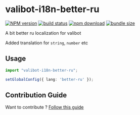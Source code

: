 # valibot-i18n-better-ru  

[![NPM version][npm-image]][npm-url] [![build status][github-build-actions-image]][github-actions-url] [![npm download][download-image]][download-url] [![bundle size][bundlephobia-image]][bundlephobia-url]


[npm-image]: http://img.shields.io/npm/v/valibot-i18n-better-ru.svg
[npm-url]: http://npmjs.org/package/valibot-i18n-better-ru
[github-build-actions-image]: https://github.com/js2me/valibot-i18n-better-ru/workflows/Builds,%20tests%20&%20co/badge.svg
[github-actions-url]: https://github.com/js2me/valibot-i18n-better-ru/actions
[download-image]: https://img.shields.io/npm/dm/valibot-i18n-better-ru.svg
[download-url]: https://npmjs.org/package/valibot-i18n-better-ru
[bundlephobia-url]: https://bundlephobia.com/result?p=valibot-i18n-better-ru
[bundlephobia-image]: https://badgen.net/bundlephobia/minzip/valibot-i18n-better-ru


A bit better ru localization for valibot  

Added translation for `string`, `number` etc   

## Usage   

```ts
import "valibot-i18n-better-ru";

setGlobalConfig({ lang: 'better-ru' });
```


## Contribution Guide    

Want to contribute ? [Follow this guide](https://github.com/js2me/valibot-i18n-better-ru/blob/main/CONTRIBUTING.md)  

